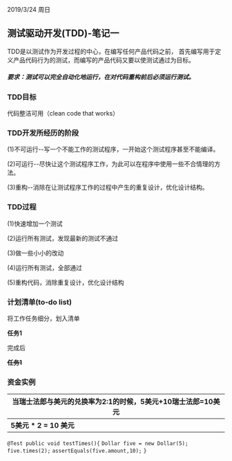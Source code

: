 2019/3/24 周日

## 测试驱动开发(TDD)-笔记一

TDD是以测试作为开发过程的中心，在编写任何产品代码之前，
首先编写用于定义产品代码行为的测试，而编写的产品代码又要以使测试通过为目标。

##### 要求：测试可以完全自动化地运行，在对代码重构前后必须运行测试。

### TDD目标

代码整洁可用（clean code that works）

### TDD开发所经历的阶段

(1)不可运行--写一个不能工作的测试程序，一开始这个测试程序甚至不能编译。

(2)可运行--尽快让这个测试程序工作，为此可以在程序中使用一些不合情理的方法。

(3)重构--消除在让测试程序工作的过程中产生的重复设计，优化设计结构。

### TDD过程

(1)快速增加一个测试

(2)运行所有测试，发现最新的测试不通过

(3)做一些小小的改动

(4)运行所有测试，全部通过

(5)重构代码，消除重复设计，优化设计结构



### 计划清单(to-do list)

将工作任务细分，划入清单

**任务1**

完成后

~~**任务1**~~



### 资金实例

| 当瑞士法郎与美元的兑换率为2:1的时候，5美元+10瑞士法郎=10美元 |
| ------------------------------------------------------------ |
| **5美元 * 2 = 10 美元**                                      |

`@Test public void testTimes(){`
 `Dollar five = new Dollar(5);`
 `five.times(2);`
 `assertEquals(five.amount,10);`
`}`


